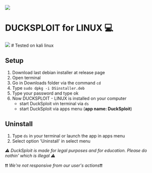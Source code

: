 <img src="https://www.meilleure-innovation.com/wp-content/uploads/2022/02/linux-1206x679.png" widith=100%>

# DUCKSPLOIT for LINUX :computer:

<img src=https://raw.githubusercontent.com/canarddu38/DUCKSPLOIT/root/images/kali%20linux.png>
# Tested on kali linux

## Setup
   1. Download last debian installer at release page
   2. Open terminal
   3. Go in Downloads folder via the command ```cd```
   4. Type ```sudo dpkg -i DSinstaller.deb```
   5. Type your password and type ok
   6. Now DUCKSPLOIT - LINUX is installed on your computer
      - start DuckSploit vin terminal via ```ds```
	  - start DuckSploit via apps menu (**app name: DuckSploit**)
	  
## Uninstall
   1. Type ```ds``` in your terminal or launch the app in apps menu
   2. Select option 'Uninstall' in select menu
   
*:warning: DuckSploit is made for legal purposes and for education. Please do nothin' which is illegal :warning:*

:exclamation::exclamation: *We're not responsive from our user's actions*:exclamation::exclamation:

